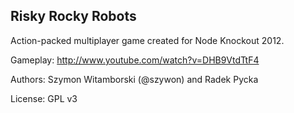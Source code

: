 Risky Rocky Robots
------------------

Action-packed multiplayer game created for Node Knockout 2012.

Gameplay: http://www.youtube.com/watch?v=DHB9VtdTtF4

Authors: Szymon Witamborski (@szywon) and Radek Pycka

License: GPL v3
